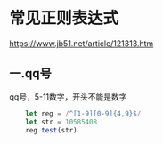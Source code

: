 # 常见正则表达式
https://www.jb51.net/article/121313.htm
## 一.qq号
qq号，5-11数字，开头不能是数字

``` js
	let reg = /^[1-9][0-9]{4,9}$/
	let str = 10585408
	reg.test(str)
```
